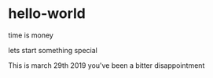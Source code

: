 # hello-world
time is money

lets start something special

This is march 29th 2019
you've been a bitter disappointment
